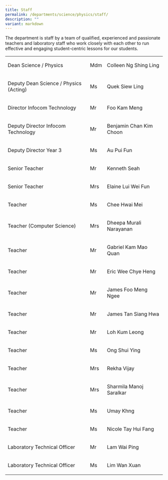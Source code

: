 ```yaml
---
title: Staff
permalink: /departments/science/physics/staff/
description: ""
variant: markdown
---
```

<p>The department is staff by a team of&nbsp;qualified, experienced and passionate
teachers and laboratory staff&nbsp;who work closely with each other to
run effective and engaging student-centric lessons for our&nbsp;students.</p>
<table style="minWidth: 75px">
<colgroup>
<col>
<col>
<col>
</colgroup>
<tbody>

<tr>
<td rowspan="1" colspan="1">
<p>Dean Science / Physics</p>
</td>
<td rowspan="1" colspan="1">
<p>Mdm</p>
</td>
<td rowspan="1" colspan="1">
<p>Colleen Ng Shing Ling</p>
</td>
</tr>
	<tr>
<td rowspan="1" colspan="1">
<p>Deputy Dean Science / Physics (Acting)</p>
</td>
<td rowspan="1" colspan="1">
<p>Ms</p>
</td>
<td rowspan="1" colspan="1">
<p>Quek Siew Ling</p>
</td>
</tr>
<tr>
<td rowspan="1" colspan="1">
<p>Director Infocom Technology</p>
</td>
<td rowspan="1" colspan="1">
<p>Mr</p>
</td>
<td rowspan="1" colspan="1">
<p>Foo Kam Meng</p>
</td>
</tr>
<tr>
<td rowspan="1" colspan="1">
<p>Deputy Director Infocom Technology</p>
</td>
<td rowspan="1" colspan="1">
<p>Mr</p>
</td>
<td rowspan="1" colspan="1">
<p>Benjamin Chan Kim Choon</p>
</td>
</tr>
<tr>
<td rowspan="1" colspan="1">
<p>Deputy Director Year 3</p>
</td>
<td rowspan="1" colspan="1">
<p>Ms</p>
</td>
<td rowspan="1" colspan="1">
<p>Au Pui Fun</p>
</td>
</tr>
<tr>
<td rowspan="1" colspan="1">
<p>Senior Teacher</p>
</td>
<td rowspan="1" colspan="1">
<p>Mr</p>
</td>
<td rowspan="1" colspan="1">
<p>Kenneth Seah</p>
</td>
</tr>
<tr>
<td rowspan="1" colspan="1">
<p>Senior Teacher</p>
</td>
<td rowspan="1" colspan="1">
<p>Mrs</p>
</td>
<td rowspan="1" colspan="1">
<p>Elaine Lui Wei Fun</p>
</td>
</tr>
<tr>
<td rowspan="1" colspan="1">
<p>Teacher</p>
</td>
<td rowspan="1" colspan="1">
<p>Ms</p>
</td>
<td rowspan="1" colspan="1">
<p>Chee Hwai Mei</p>
</td>
</tr>
<tr>
<td rowspan="1" colspan="1">
<p>Teacher (Computer Science)</p>
</td>
<td rowspan="1" colspan="1">
<p>Mrs</p>
</td>
<td rowspan="1" colspan="1">
<p>Dheepa Murali Narayanan</p>
</td>
</tr>
<tr>
<td rowspan="1" colspan="1">
<p>Teacher</p>
</td>
<td rowspan="1" colspan="1">
<p>Mr</p>
</td>
<td rowspan="1" colspan="1">
<p>Gabriel Kam Mao Quan</p>
</td>
</tr>
<tr>
<td rowspan="1" colspan="1">
<p>Teacher</p>
</td>
<td rowspan="1" colspan="1">
<p>Mr</p>
</td>
<td rowspan="1" colspan="1">
<p>Eric Wee Chye Heng</p>
</td>
</tr>
<tr>
<td rowspan="1" colspan="1">
<p>Teacher</p>
</td>
<td rowspan="1" colspan="1">
<p>Mr</p>
</td>
<td rowspan="1" colspan="1">
<p>James Foo Meng Ngee</p>
</td>
</tr>
<tr>
<td rowspan="1" colspan="1">
<p>Teacher</p>
</td>
<td rowspan="1" colspan="1">
<p>Mr</p>
</td>
<td rowspan="1" colspan="1">
<p>James Tan Siang Hwa</p>
</td>
</tr>
<tr>
<td rowspan="1" colspan="1">
<p>Teacher</p>
</td>
<td rowspan="1" colspan="1">
<p>Mr</p>
</td>
<td rowspan="1" colspan="1">
<p>Loh Kum Leong</p>
</td>
</tr>
<tr>
<td rowspan="1" colspan="1">
<p>Teacher</p>
</td>
<td rowspan="1" colspan="1">
<p>Ms</p>
</td>
<td rowspan="1" colspan="1">
<p>Ong Shui Ying</p>
</td>
</tr>
<tr>
<td rowspan="1" colspan="1">
<p>Teacher</p>
</td>
<td rowspan="1" colspan="1">
<p>Mrs</p>
</td>
<td rowspan="1" colspan="1">
<p>Rekha Vijay</p>
</td>
</tr>
<tr>
<td rowspan="1" colspan="1">
<p>Teacher</p>
</td>
<td rowspan="1" colspan="1">
<p>Mrs</p>
</td>
<td rowspan="1" colspan="1">
<p>Sharmila Manoj Saralkar</p>
</td>
</tr>
	<tr>
<td rowspan="1" colspan="1">
<p>Teacher</p>
</td>
<td rowspan="1" colspan="1">
<p>Ms</p>
</td>
<td rowspan="1" colspan="1">
<p>Umay Khng</p>
</td>
</tr>

<tr>
<td rowspan="1" colspan="1">
<p>Teacher</p>
</td>
<td rowspan="1" colspan="1">
<p>Ms</p>
</td>
<td rowspan="1" colspan="1">
<p>Nicole Tay Hui Fang</p>
</td>
</tr>
<tr>
<td rowspan="1" colspan="1">
<p>Laboratory Technical Officer</p>
</td>
<td rowspan="1" colspan="1">
<p>Mr</p>
</td>
<td rowspan="1" colspan="1">
<p>Lam Wai Ping</p>
</td>
</tr>
<tr>
<td rowspan="1" colspan="1">
<p>Laboratory Technical Officer</p>
</td>
<td rowspan="1" colspan="1">
<p>Ms</p>
</td>
<td rowspan="1" colspan="1">
<p>Lim Wan Xuan</p>
</td>
</tr>
</tbody>
</table>
<p>&nbsp;</p>